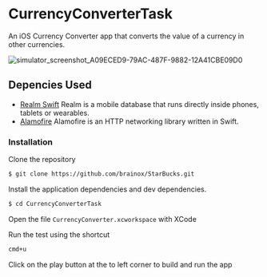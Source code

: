 # CurrencyConverterTask
An iOS Currency Converter app that converts the value of a currency in other currencies.

![simulator_screenshot_A09ECED9-79AC-487F-9882-12A41CBE09D0](https://user-images.githubusercontent.com/12437059/153783784-e1df0ab1-53c7-4441-a2c0-3e1fdfcc3958.png)

## Depencies Used
* [Realm Swift](https://github.com/realm/realm-swift) Realm is a mobile database that runs directly inside phones, tablets or wearables. 
* [Alamofire](https://github.com/Alamofire/Alamofire) Alamofire is an HTTP networking library written in Swift.

### Installation

Clone the repository
```sh
$ git clone https://github.com/brainox/StarBucks.git
```

Install the application dependencies and dev dependencies.

```sh
$ cd CurrencyConverterTask
```

Open the file `CurrencyConverter.xcworkspace` with XCode

Run the test using the shortcut
```sh
cmd+u
```

Click on the play button at the to left corner to build and run the app


